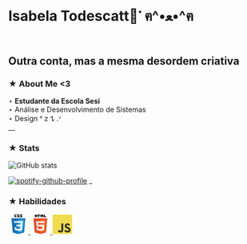 # Isabela Todescatt📜་ ฅ^•ﻌ•^ฅ
Outra conta, mas a mesma desordem criativa
-

### ★ About Me <3
⋆ **Estudante da Escola Sesi**  
⋆ Análise e Desenvolvimento de Sistemas  
⋆ Design ᶻ 𝗓 𐰁 .ᐟ  
__

### ★ Stats
![GitHub stats](https://github-readme-stats.vercel.app/api?username=isabelatodescatt2&show_icons=true&theme=moltack)

[![spotify-github-profile](https://spotify-github-profile.kittinanx.com/api/view?uid=obbl7mgc7223resqxai6oavpj&cover_image=false&theme=natemoo-re&show_offline=true&background_color=f5e1c0&interchange=false&bar_color=982b43&bar_color_cover=false)](https://spotify-github-profile.kittinanx.com/api/view?uid=obbl7mgc7223resqxai6oavpj&redirect=true)
_

### ★ Habilidades
<p align="left">
  <a href="https://www.w3schools.com/css/" target="_blank" rel="noreferrer">
    <img src="https://raw.githubusercontent.com/devicons/devicon/master/icons/css3/css3-original-wordmark.svg" alt="css3" width="40" height="40"/> 
  </a>
  <a href="https://www.w3.org/html/" target="_blank" rel="noreferrer">
    <img src="https://raw.githubusercontent.com/devicons/devicon/master/icons/html5/html5-original-wordmark.svg" alt="html5" width="40" height="40"/> 
  </a>
  <a href="https://developer.mozilla.org/en-US/docs/Web/JavaScript" target="_blank" rel="noreferrer">
    <img src="https://raw.githubusercontent.com/devicons/devicon/master/icons/javascript/javascript-original.svg" alt="javascript" width="40" height="40"/> 
  </a>
</p>
